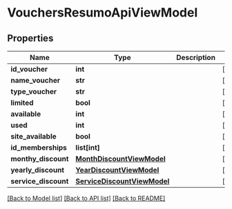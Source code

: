 # VouchersResumoApiViewModel

## Properties
Name | Type | Description | Notes
------------ | ------------- | ------------- | -------------
**id_voucher** | **int** |  | [optional] 
**name_voucher** | **str** |  | [optional] 
**type_voucher** | **str** |  | [optional] 
**limited** | **bool** |  | [optional] 
**available** | **int** |  | [optional] 
**used** | **int** |  | [optional] 
**site_available** | **bool** |  | [optional] 
**id_memberships** | **list[int]** |  | [optional] 
**monthy_discount** | [**MonthDiscountViewModel**](MonthDiscountViewModel.md) |  | [optional] 
**yearly_discount** | [**YearDiscountViewModel**](YearDiscountViewModel.md) |  | [optional] 
**service_discount** | [**ServiceDiscountViewModel**](ServiceDiscountViewModel.md) |  | [optional] 

[[Back to Model list]](../README.md#documentation-for-models) [[Back to API list]](../README.md#documentation-for-api-endpoints) [[Back to README]](../README.md)

